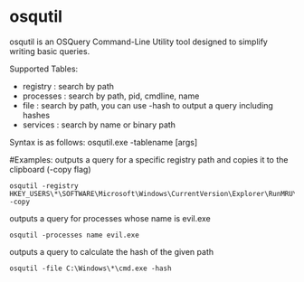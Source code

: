 # osqutil

osqutil is an OSQuery Command-Line Utility tool designed to simplify writing basic queries.

Supported Tables:
  - registry  : search by path
  - processes : search by path, pid, cmdline, name 
  - file      : search by path, you can use -hash to output a query including hashes
  - services  : search by name or binary path

Syntax is as follows:
osqutil.exe -tablename [args]

#Examples:
outputs a query for a specific registry path and copies it to the clipboard (-copy flag)
````console
osqutil -registry HKEY_USERS\*\SOFTWARE\Microsoft\Windows\CurrentVersion\Explorer\RunMRU\* -copy
````
outputs a query for processes whose name is evil.exe
````console
osqutil -processes name evil.exe
````
outputs a query to calculate the hash of the given path
````console
osqutil -file C:\Windows\*\cmd.exe -hash
````
